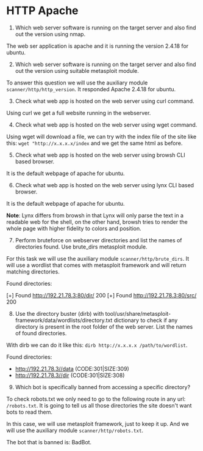 # HTTP Apache

1. Which web server software is running on the target server and also find out the version using nmap.

The web ser application is apache and it is running the version 2.4.18 for ubuntu.

2. Which web server software is running on the target server and also find out the version using suitable metasploit module.

To answer this question we will use the auxiliary module `scanner/http/http_version`. It responded Apache 2.4.18 for ubuntu.

3. Check what web app is hosted on the web server using curl command.

Using curl we get a full website running in the webserver.

4. Check what web app is hosted on the web server using wget command.

Using wget will download a file, we can try with the index file of the site like this: `wget "http://x.x.x.x/index` and we get the same html as before.

5. Check what web app is hosted on the web server using browsh CLI based browser.

It is the default webpage of apache for ubuntu.

6. Check what web app is hosted on the web server using lynx CLI based browser.

It is the default webpage of apache for ubuntu.

**Note**: Lynx differs from browsh in that Lynx will only parse the text in a readable web for the shell, on the other hand, browsh tries to render the whole page with higher fidelity to colors and position.

7. Perform bruteforce on webserver directories and list the names of directories found. Use brute_dirs metasploit module.

For this task we will use the auxiliary module `scanner/http/brute_dirs`. It will use a wordlist that comes with metasploit framework and will return matching directories.

Found directories: 

[+] Found http://192.21.78.3:80/dir/ 200
[+] Found http://192.21.78.3:80/src/ 200

8. Use the directory buster (dirb) with tool/usr/share/metasploit-framework/data/wordlists/directory.txt dictionary to check if any directory is present in the root folder of the web server. List the names of found directories.

With dirb we can do it like this: `dirb http://x.x.x.x /path/to/wordlist`. 

Found directories:

+ http://192.21.78.3//data (CODE:301|SIZE:309)                              
+ http://192.21.78.3//dir (CODE:301|SIZE:308)

9. Which bot is specifically banned from accessing a specific directory?

To check robots.txt we only need to go to the following route in any url: `/robots.txt`. It is going to tell us all those directories the site doesn't want bots to read them.

In this case, we will use metasploit framework, just to keep it up. And we will use the auxiliary module `scanner/http/robots.txt`.

The bot that is banned is: BadBot.
